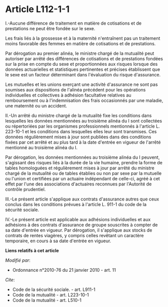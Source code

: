 # Article L112-1-1

I.-Aucune différence de traitement en matière de cotisations et de prestations ne peut être fondée sur le sexe. 

Les frais liés à la grossesse et à la maternité n'entraînent pas un traitement moins favorable des femmes en matière de
cotisations et de prestations. 

Par dérogation au premier alinéa, le ministre chargé de la mutualité peut autoriser par arrêté des différences de cotisations
et de prestations fondées sur la prise en compte du sexe et proportionnées aux risques lorsque des données actuarielles et
statistiques pertinentes et précises établissent que le sexe est un facteur déterminant dans l'évaluation du risque
d'assurance. 

Les mutuelles et les unions exerçant une activité d'assurance ne sont pas soumises aux dispositions de l'alinéa précédent
pour les opérations individuelles et collectives à adhésion facultative relatives au remboursement ou à l'indemnisation des
frais occasionnés par une maladie, une maternité ou un accident. 

II.-Un arrêté du ministre chargé de la mutualité fixe les conditions dans lesquelles les données mentionnées au troisième
alinéa du I sont collectées ou répertoriées par les organismes professionnels mentionnés à l'article L. 223-10-1 et les
conditions dans lesquelles elles leur sont transmises. Ces données régulièrement mises à jour sont publiées dans des
conditions fixées par cet arrêté et au plus tard à la date d'entrée en vigueur de l'arrêté mentionné au troisième alinéa du
I. 

Par dérogation, les données mentionnées au troisième alinéa du I peuvent, s'agissant des risques liés à la durée de la vie
humaine, prendre la forme de tables homologuées et régulièrement mises à jour par arrêté du ministre chargé de la mutualité
ou de tables établies ou non par sexe par la mutuelle ou l'union et certifiées par un actuaire indépendant de celle-ci, agréé
à cet effet par l'une des associations d'actuaires reconnues par l'Autorité de contrôle prudentiel. 

III.-Le présent article s'applique aux contrats d'assurance autres que ceux conclus dans les conditions prévues à l'article
L. 911-1 du code de la sécurité sociale. 

IV.-Le présent article est applicable aux adhésions individuelles et aux adhésions à des contrats d'assurance de groupe
souscrites à compter de sa date d'entrée en vigueur. Par dérogation, il s'applique aux stocks de contrats de rentes viagères,
y compris celles revêtant un caractère temporaire, en cours à sa date d'entrée en vigueur.

**Liens relatifs à cet article**

_Modifié par_:

  - Ordonnance n°2010-76 du 21 janvier 2010 - art. 11

_Cite_:

  - Code de la sécurité sociale. - art. L911-1
  - Code de la mutualité - art. L223-10-1
  - Code de la mutualité - art. L510-1

